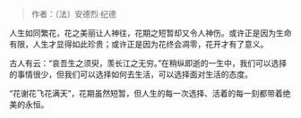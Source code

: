 > 作者：〔法〕安德烈·纪德

人生如同繁花，花之美丽让人神往，花期之短暂却又令人神伤。或许正是因为生命有限，人生才显得如此珍贵；或许正是因为花终会凋零，花开才有了意义。

古人有云：“哀吾生之须臾，羡长江之无穷。”在稍纵即逝的一生中，我们可以选择的事情很少，但我们可以选择如何去生活，可以选择面对生活的态度。

“花谢花飞花满天”，花期虽然短暂，但人生的每一次选择、活着的每一刻都带着绝美的永恒。